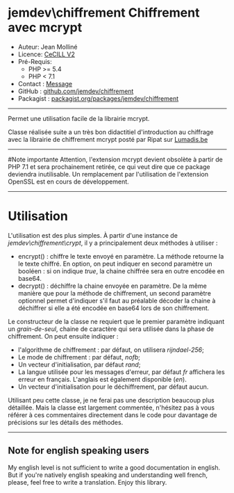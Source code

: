# jemdev\chiffrement Chiffrement avec mcrypt

- Auteur:       Jean Molliné
- Licence:      [CeCILL V2][]
- Pré-Requis: 
  - PHP >= 5.4
  - PHP < 7.1
- Contact :     [Message][]
- GitHub :      [github.com/jemdev/chiffrement][]
- Packagist :   [packagist.org/packages/jemdev/chiffrement][]
****
Permet une utilisation facile de la librairie mcrypt.

Classe réalisée suite a un très bon didactitiel d'introduction au chiffrage avec la librairie de chiffrement mcrypt posté par Ripat sur [Lumadis.be][]
****

#Note importante
Attention, l'extension mcrypt devient obsolète à partir de PHP 7.1 et sera prochainement retirée, ce qui veut dire que ce package deviendra inutilisable.
Un remplacement par l'utilisation de l'extension OpenSSL est en cours de développement.
****

# Utilisation
L'utilisation est des plus simples. À partir d'une instance de *jemdev\chiffrement\crypt*, il y a principalement deux méthodes à utiliser :

- encrypt() : chiffre le texte envoyé en paramètre. La méthode retourne la le texte chiffré. En option, on peut indiquer en second paramètre un booléen : si on indique *true*, la chaine chiffrée sera en outre encodée en base64.
- decrypt() : déchiffre la chaine envoyée en paramètre. De la même manière que pour la méthode de chiffrement, un second paramètre optionnel permet d'indiquer s'il faut au préalable décoder la chaine à déchiffrer si elle a été encodée en base64 lors de son chiffrement.

Le constructeur de la classe ne requiert que le premier paramètre indiquant un *grain-de-seul*, chaine de caractère qui sera utilisée dans la phase de chiffrement. On peut ensuite indiquer :

- l'algorithme de chiffrement : par défaut, on utilisera *rijndael-256*;
- Le mode de chiffrement : par défaut, *nofb*;
- Un vecteur d'initialisation, par défaut *rand*;
- La langue utilisée pour les messages d'erreur, par défaut *fr* affichera les erreur en français. L'anglais est également disponible (*en*).
- Un vecteur d'initialisation pour le déchiffrement, par défaut aucun.

Utilisant peu cette classe, je ne ferai pas une description beaucoup plus détaillée. Mais la classe est largement commentée, n'hésitez pas à vous référer à ces commentaires directement dans le code pour davantage de précisions sur les détails des méthodes.

****
## Note for english speaking users
My english level is not sufficient to write a good documentation in english. But if you're natively english speaking and understanding well french, please, feel free to write a translation. Enjoy this library.

[CeCILL V2]: http://www.cecill.info/licences/Licence_CeCILL_V2-fr.html "Texte de la licence CeCILL V2"
[Message]: http://jem-dev.com/a-propos/contacter-jemdev/ "Contacter Jean Molliné via son site"
[github.com/jemdev/chiffrement]: https://github.com/jemdev/chiffrement "Page GitHub de cette classe"
[packagist.org/packages/jemdev/chiffrement]: https://packagist.org/packages/jemdev/chiffrement "Page Packagist de cette classe"
[Lumadis.be]: http://www.lumadis.be/dvp/crypt/tuto_crypt.php "Tutoriel sur le chiffrement avec mcrypt"
